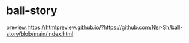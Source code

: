 # ball-story

preview:https://htmlpreview.github.io/?https://github.com/Nsr-Sh/ball-story/blob/main/index.html
